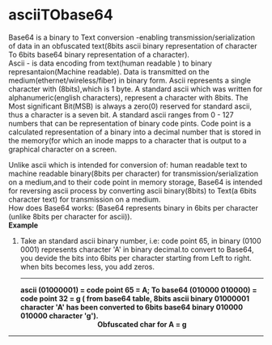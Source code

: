 # asciiTObase64
Base64 is a binary to Text conversion -enabling transmission/serialization of data in an obfuscated text(8bits ascii binary representation of character To 6bits base64 binary representation of a character).<br />
Ascii - is data encoding from text(human readable ) to binary represantaion(Machine readable). Data is transmitted on the medium(ethernet/wireless/fiber) in binary form. Ascii represents a single character with (8bits),which is 1 byte. A standard ascii which was written for alphanumeric(english characters), represent a character with 8bits. The Most significant Bit(MSB) is always a zero(0) reserved for standard ascii, thus a character is a seven bit. A standard ascii ranges from 0 - 127 numbers that can be representation of binary code pints. Code point is a calculated representation of a binary into a decimal number that is stored in the memory(for which an inode mapps to a character that is output to a graphical character on a screen.<br />

Unlike ascii which is intended for conversion of: human readable text to machine readable binary(8bits per character) for transmission/serialization on a medium,and to their code point in memory storage, Base64 is intended for reversing ascii process by converting ascii binary(8bits) to Text(a 6bits character text) for transmission on a medium.<br/>
How does Base64 works: (Base64 represents binary in 6bits per character (unlike 8bits per character for ascii)).<br />
<b span="Base64 calc">Example</b>
1. Take an standard ascii binary number, i.e: code point 65, in binary (0100 0001) represents character 'A' in binary decimal.to convert to Base64, you devide the bits into 6bits per character starting from Left to right. when bits becomes less, you add zeros.<br /><hr />
  <b>ascii (01000001) = code point 65 = A; To base64 (010000 010000) = code point 32 = g ( from base64 table, 8bits ascii binary 01000001 character 'A' has been converted to 6bits base64 binary 010000 010000 character 'g').</b><br />
  <b><center>Obfuscated char for A = g</center>
  <hr />

